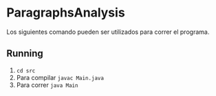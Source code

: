 # ParagraphsAnalysis
Los siguientes comando pueden ser utilizados para correr el programa.

## Running
1. `cd src`
2. Para compilar `javac Main.java`
2. Para correr `java Main`

